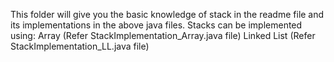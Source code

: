 
This folder will give you the basic knowledge of stack in the readme file and its implementations in the above java files.
Stacks can be implemented using:
Array (Refer StackImplementation_Array.java file)
Linked List (Refer StackImplementation_LL.java file)
